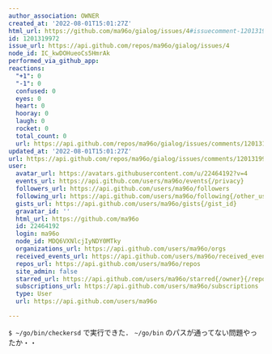 ```yaml
---
author_association: OWNER
created_at: '2022-08-01T15:01:27Z'
html_url: https://github.com/ma96o/gialog/issues/4#issuecomment-1201319972
id: 1201319972
issue_url: https://api.github.com/repos/ma96o/gialog/issues/4
node_id: IC_kwDOHueoCs5HmrAk
performed_via_github_app: 
reactions:
  "+1": 0
  "-1": 0
  confused: 0
  eyes: 0
  heart: 0
  hooray: 0
  laugh: 0
  rocket: 0
  total_count: 0
  url: https://api.github.com/repos/ma96o/gialog/issues/comments/1201319972/reactions
updated_at: '2022-08-01T15:01:27Z'
url: https://api.github.com/repos/ma96o/gialog/issues/comments/1201319972
user:
  avatar_url: https://avatars.githubusercontent.com/u/22464192?v=4
  events_url: https://api.github.com/users/ma96o/events{/privacy}
  followers_url: https://api.github.com/users/ma96o/followers
  following_url: https://api.github.com/users/ma96o/following{/other_user}
  gists_url: https://api.github.com/users/ma96o/gists{/gist_id}
  gravatar_id: ''
  html_url: https://github.com/ma96o
  id: 22464192
  login: ma96o
  node_id: MDQ6VXNlcjIyNDY0MTky
  organizations_url: https://api.github.com/users/ma96o/orgs
  received_events_url: https://api.github.com/users/ma96o/received_events
  repos_url: https://api.github.com/users/ma96o/repos
  site_admin: false
  starred_url: https://api.github.com/users/ma96o/starred{/owner}{/repo}
  subscriptions_url: https://api.github.com/users/ma96o/subscriptions
  type: User
  url: https://api.github.com/users/ma96o

---
```

`$ ~/go/bin/checkersd` で実行できた．
`~/go/bin` のパスが通ってない問題やったか・・